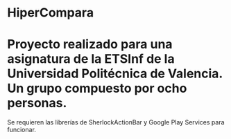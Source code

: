 HiperCompara
============
Proyecto realizado para una asignatura de la ETSInf de la Universidad Politécnica de Valencia.
Un grupo compuesto por ocho personas.
============
Se requieren las librerías de SherlockActionBar y Google Play Services para funcionar.
